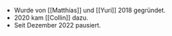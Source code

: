 - Wurde von [[Matthias]] und [[Yuri]] 2018 gegründet.
- 2020 kam [[Collin]] dazu.
- Seit Dezember 2022 pausiert. 